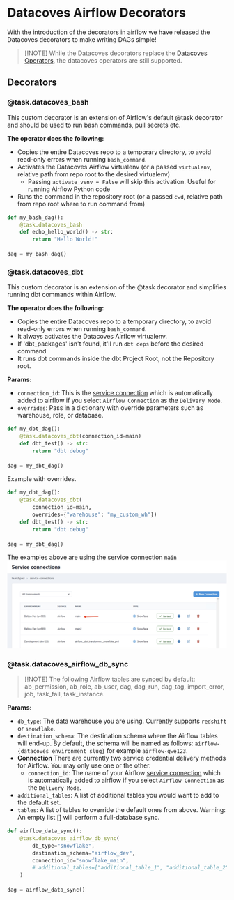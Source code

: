 # Datacoves Airflow Decorators

With the introduction of the decorators in airflow we have released the Datacoves decorators to make writing DAGs simple! 

>[!NOTE] While the Datacoves decorators replace the [Datacoves Operators](/reference/airflow/datacoves-operator.md), the datacoves operators are still supported. 

## Decorators 

### @task.datacoves_bash

This custom decorator is an extension of Airflow's default @task decorator and should be used to run bash commands, pull secrets etc.  

**The operator does the following:**

- Copies the entire Datacoves repo to a temporary directory, to avoid read-only errors when running `bash_command`.
- Activates the Datacoves Airflow virtualenv (or a passed `virtualenv`, relative path from repo root to the desired virtualenv)
    - Passing `activate_venv = False` will skip this activation. Useful for running Airflow Python code
- Runs the command in the repository root (or a passed `cwd`, relative path from repo root where to run command from)

```python
def my_bash_dag():
    @task.datacoves_bash
    def echo_hello_world() -> str:
        return "Hello World!"

dag = my_bash_dag()
```

### @task.datacoves_dbt

This custom decorator is an extension of the @task decorator and simplifies running dbt commands within Airflow. 

**The operator does the following:**

- Copies the entire Datacoves repo to a temporary directory, to avoid read-only errors when running `bash_command`.
- It always activates the Datacoves Airflow virtualenv.
- If 'dbt_packages' isn't found, it'll run `dbt deps` before the desired command
- It runs dbt commands inside the dbt Project Root, not the Repository root.

**Params:**
- `connection_id`: This is the [service connection](/how-tos/datacoves/how_to_service_connections.md) which is automatically added to airflow if you select `Airflow Connection` as the `Delivery Mode`. 
- `overrides`: Pass in a dictionary with override parameters such as warehouse, role, or database.

```python
def my_dbt_dag():
    @task.datacoves_dbt(connection_id=main)
    def dbt_test() -> str:
        return "dbt debug"

dag = my_dbt_dag()
```

Example with overrides.
```python
def my_dbt_dag():
    @task.datacoves_dbt(
        connection_id=main,
        overrides={"warehouse": "my_custom_wh"})
    def dbt_test() -> str:
        return "dbt debug"

dag = my_dbt_dag()
```

The examples above are using the service connection `main`
![Service Connection](assets/service_connection_main.jpg)

### @task.datacoves_airflow_db_sync

>[!NOTE] The following Airflow tables are synced by default: ab_permission, ab_role, ab_user, dag, dag_run, dag_tag, import_error, job, task_fail, task_instance. 

**Params:**
- `db_type`: The data warehouse you are using. Currently supports `redshift` or `snowflake`.
- `destination_schema`: The destination schema where the Airflow tables will end-up. By default, the schema will be named as follows: `airflow-{datacoves environment slug}` for example `airflow-qwe123`.
- **Connection** There are currently two service credential delivery methods for Airflow. You may only use one or the other.
  - `connection_id`: The name of your Airflow [service connection](/how-tos/datacoves/how_to_service_connections.md) which is automatically added to airflow if you select `Airflow Connection` as the `Delivery Mode`. 
- `additional_tables`: A list of additional tables you would want to add to the default set.
- `tables`: A list of tables to override the default ones from above. Warning: An empty list [] will perform a full-database sync.

```python
def airflow_data_sync():
    @task.datacoves_airflow_db_sync(
        db_type="snowflake",
        destination_schema="airflow_dev", 
        connection_id="snowflake_main",
        # additional_tables=["additional_table_1", "additional_table_2"]
    )

dag = airflow_data_sync()
```
